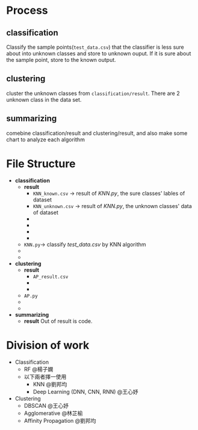 
# Process
## classification
Classify the sample points(`test_data.csv`) that the classifier is less sure about into unknown classes and store to unknown ouput. If it is sure about the sample point, store to the known output.

## clustering
cluster the unknown classes from `classification/result`. There are 2 unknown class in the data set.

## summarizing
comebine classification/result and clustering/result, and also make some chart to analyze each algorithm
# File Structure
- **classification**
    - **result**
        - `KNN_known.csv` -> result of *KNN.py*, the sure classes' lables of dataset
        - `KNN_unknown.csv` -> result of *KNN.py*, the unknown classes' data of dataset
        -
        -
        -
        -
    - `KNN.py`-> classify *test_data.csv* by KNN algorithm
    -
    -
- **clustering**
    - **result**
        - `AP_result.csv`
        -
        -
    - `AP.py`
    - 
    - 
- **summarizing**
    - **result**
Out of result is code. 

# Division of work
- Classification 
    - RF @楊子嫻 
    - 以下兩者擇一使用
        - KNN @劉邦均 
        - Deep Learning (DNN, CNN, RNN) @王心妤
- Clustering 
    - DBSCAN @王心妤
    - Agglomerative @林芷榆 
    - Affinity Propagation @劉邦均